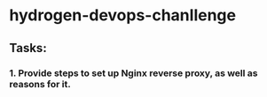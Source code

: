 # hydrogen-devops-chanllenge

## Tasks:

### 1. Provide steps to set up Nginx reverse proxy, as well as reasons for it.
